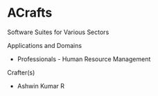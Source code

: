 # ACrafts 
Software Suites for Various Sectors

Applications and Domains 
- Professionals - Human Resource Management 

Crafter(s) 
- Ashwin Kumar R 
